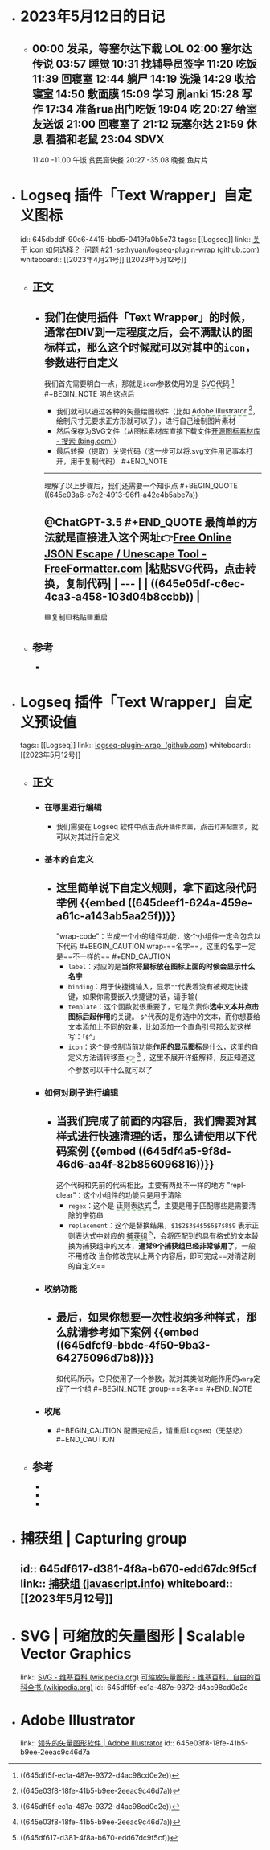 - # 2023年5月12日的日记
	- 00:00
	  发呆，等塞尔达下载
	  LOL
	  02:00
	  塞尔达传说
	  03:57
	  睡觉
	  10:31
	  找辅导员签字
	  11:20
	  吃饭
	  11:39
	  回寝室
	  12:44
	  躺尸
	  14:19
	  洗澡
	  14:29
	  收拾寝室
	  14:50
	  敷面膜
	  15:09
	  学习
	  刷anki
	  15:28
	  写作
	  17:34
	  准备rua出门吃饭
	  19:04
	  吃
	  20:27
	  给室友送饭
	  21:00
	  回寝室了
	  21:12
	  玩塞尔达
	  21:59
	  休息
	  看猫和老鼠
	  23:04
	  SDVX
	  ---
	  11:40
	  -11.00
	  午饭
	  贫民窟快餐
	  20:27
	  -35.08
	  晚餐
	  鱼片片
- # Logseq 插件「Text Wrapper」自定义图标
  id:: 645dbddf-90c6-4415-bbd5-0419fa0b5e73
  tags:: [[Logseq]]
  link:: [关于 icon 如何选择？ ·问题 #21 ·sethyuan/logseq-plugin-wrap (github.com)](https://github.com/sethyuan/logseq-plugin-wrap/issues/21#issuecomment-1423519967)
  whiteboard:: [[2023年4月21号]] [[2023年5月12号]]
	- ## 正文
		- 我们在使用插件「Text Wrapper」的时候，通常在DIV到一定程度之后，会不满默认的图标样式，那么这个时候就可以对其中的`icon`，参数进行自定义
		  ---
		  我们首先需要明白一点，那就是`icon`参数使用的是 <span style="border-bottom:2px dashed DarkSeaGreen;">SVG代码</span> [^1]
		  #+BEGIN_NOTE
		  明白这点后 
		  * 我们就可以通过各种的矢量绘图软件（比如 <span style="border-bottom:2px dashed DarkSeaGreen;">Adobe Illustrator</span> [^2]，绘制尺寸无要求正方形就可以了），进行自己绘制图片素材
		  * 然后保存为SVG文件（从图标素材库直接下载文件[开源图标素材库 - 搜索 (bing.com)](https://cn.bing.com/search?pglt=129&q=%E5%BC%80%E6%BA%90%E5%9B%BE%E6%A0%87%E7%B4%A0%E6%9D%90%E5%BA%93&cvid=fb2d466368cd4eb5a556662898d0a0ae&aqs=edge..69i57.10967j0j1&FORM=ANNTA1&PC=U531)）
		  * 最后转换（提取）关键代码（这一步可以将.svg文件用记事本打开，用于复制代码）
		  #+END_NOTE
		  ---
		  理解了以上步骤后，我们还需要一个知识点
		  #+BEGIN_QUOTE
		  ((645e03a6-c7e2-4913-96f1-a42e4b5abe7a))
		  
		  @ChatGPT-3.5
		  #+END_QUOTE
		  最简单的方法就是直接进入这个网址👉[Free Online JSON Escape / Unescape Tool - FreeFormatter.com](https://www.freeformatter.com/json-escape.html)
		  |粘贴**SVG代码**，点击转换，复制代码|
		  | --- |
		  | ((645e05df-c6ec-4ca3-a458-103d04b8ccbb)) |
		  ---
		  🟩复制🟨粘贴🟥重启
	- ## 参考
		- [^1]: ((645dff5f-ec1a-487e-9372-d4ac98cd0e2e))
		  [^2]: ((645e03f8-18fe-41b5-b9ee-2eeac9c46d7a))
- # Logseq 插件「Text Wrapper」自定义预设值
  tags:: [[Logseq]]
  link:: [logseq-plugin-wrap. (github.com)](https://github.com/sethyuan/logseq-plugin-wrap)
  whiteboard:: [[2023年5月12号]]
	- ## 正文
		- ### 在哪里进行编辑
			- 我们需要在 Logseq 软件中点击点开`插件页面`，点击`打开配置项`，就可以对其进行自定义
		- ### 基本的自定义
			- 这里简单说下自定义规则，拿下面这段代码举例
			  {{embed ((645deef1-624a-459e-a61c-a143ab5aa25f))}}
			  ---
			  "wrap-code"：当成一个小的组件功能，这个小组件一定会包含以下代码
			  #+BEGIN_CAUTION
			  wrap-==名字==，这里的名字一定是==不一样的==
			  #+END_CAUTION 
			  * `label`：对应的是**当你将鼠标放在图标上面的时候会显示什么名字**
			  * `binding`：用于快捷键输入，显示`""`代表着没有被规定快捷键，如果你需要嵌入快捷键的话，请手输(
			  * `template`：这个函数就很重要了，它是负责你**选中文本并点击图标后起作用**的关键。
			  `$^`代表的是你选中的文本，而你想要给文本添加上不同的效果，比如添加一个直角引号那么就这样写：`「$^」`
			  * `icon`：这个是控制当前功能**作用的显示图标**是什么，这里的自定义方法请转移至 <span style="border-bottom:2px dashed DarkSeaGreen;">👉</span> [^1] ，这里不展开详细解释，反正知道这个参数可以干什么就可以了
		- ### 如何对刷子进行编辑
			- 当我们完成了前面的内容后，我们需要对其样式进行快速清理的话，那么请使用以下代码案例
			  {{embed ((645df4a5-9f8d-46d6-aa4f-82b856096816))}}
			  ---
			  这个代码和先前的代码相比，主要有两处不一样的地方
			  "repl-clear"：这个小组件的功能只是用于清除
			  * `regex`：这个是 <span style="border-bottom:2px dashed DarkSeaGreen;">正则表达式</span> [^2]，主要是用于匹配哪些是需要清除的字符串
			  * `replacement`：这个是替换结果，`$1$2$3$4$5$6$7$8$9` 表示正则表达式中对应的 <span style="border-bottom:2px dashed DarkSeaGreen;">捕获组</span> [^3]，会将匹配到的具有格式的文本替换为捕获组中的文本，**通常9个捕获组已经非常够用了**，一般不用修改
			  当你修改完以上两个内容后，即可完成==对清洁刷的自定义==
		- ### 收纳功能
			- 最后，如果你想要一次性收纳多种样式，那么就请参考如下案例
			  {{embed ((645dfcf9-bbdc-4f50-9ba3-64275096d7b8))}}
			  ---
			  如代码所示，它只使用了一个参数，就对其类似功能作用的`warp`定成了一个组
			  #+BEGIN_NOTE
			  group-==名字==
			  #+END_NOTE
		- ### 收尾
			- #+BEGIN_CAUTION
			  配置完成后，请重启Logseq（无慈悲）
			  #+END_CAUTION
	- ## 参考
		- [^1]: ((645dbddf-90c6-4415-bbd5-0419fa0b5e73))
		- [^2]: ((645736dc-c077-4673-a89a-97fa009243ff))
		- [^3]: ((645df617-d381-4f8a-b670-edd67dc9f5cf))
- # 捕获组 | Capturing group
  id:: 645df617-d381-4f8a-b670-edd67dc9f5cf
  link:: [捕获组 (javascript.info)](https://zh.javascript.info/regexp-groups)
  whiteboard:: [[2023年5月12号]]
	-
- # SVG | 可缩放的矢量图形 | Scalable Vector Graphics
  link:: [SVG - 维基百科 (wikipedia.org)](https://en.wikipedia.org/wiki/SVG) [可缩放矢量图形 - 维基百科，自由的百科全书 (wikipedia.org)](https://zh.wikipedia.org/wiki/%E5%8F%AF%E7%B8%AE%E6%94%BE%E5%90%91%E9%87%8F%E5%9C%96%E5%BD%A2)
  id:: 645dff5f-ec1a-487e-9372-d4ac98cd0e2e
- # Adobe Illustrator
  link:: [领先的矢量图形软件 | Adobe Illustrator](https://www.adobe.com/cn/products/illustrator.html)
  id:: 645e03f8-18fe-41b5-b9ee-2eeac9c46d7a
